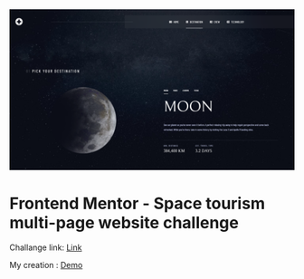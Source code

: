 <img src="./screenshots/ss2.png" alt="">

# Frontend Mentor - Space tourism multi-page website challenge

Challange link: <a href="https://www.frontendmentor.io/challenges/space-tourism-multipage-website-gRWj1URZ3">Link</a>

My creation : <a href="https://space-tourism-wesite.netlify.app/">Demo</a>

